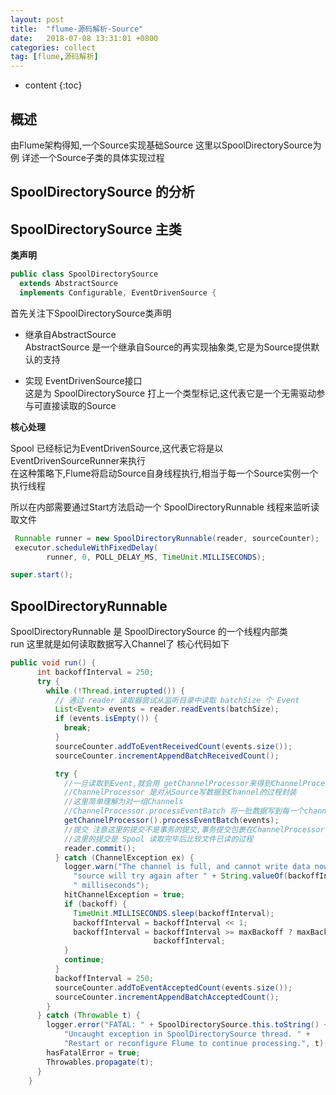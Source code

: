 ```yaml
---
layout: post
title:  "flume-源码解析-Source"
date:   2018-07-08 13:31:01 +0800
categories: collect
tag: [flume,源码解析]
---
```


* content
{:toc}


## 概述

由Flume架构得知,一个Source实现基础Source
这里以SpoolDirectorySource为例 详述一个Source子类的具体实现过程

## SpoolDirectorySource 的分析  

## SpoolDirectorySource 主类  

**类声明**  

```java
public class SpoolDirectorySource 
  extends AbstractSource 
  implements Configurable, EventDrivenSource {
```

首先关注下SpoolDirectorySource类声明  
* 继承自AbstractSource  
AbstractSource 是一个继承自Source的再实现抽象类,它是为Source提供默认的支持  

* 实现 EventDrivenSource接口  
这是为 SpoolDirectorySource 打上一个类型标记,这代表它是一个无需驱动参与可直接读取的Source

**核心处理**

Spool 已经标记为EventDrivenSource,这代表它将是以EventDrivenSourceRunner来执行  
在这种策略下,Flume将启动Source自身线程执行,相当于每一个Source实例一个执行线程  

所以在内部需要通过Start方法启动一个 SpoolDirectoryRunnable 线程来监听读取文件  

```java
 Runnable runner = new SpoolDirectoryRunnable(reader, sourceCounter);
 executor.scheduleWithFixedDelay(
        runner, 0, POLL_DELAY_MS, TimeUnit.MILLISECONDS);

super.start();
```

## SpoolDirectoryRunnable  

SpoolDirectoryRunnable 是 SpoolDirectorySource 的一个线程内部类   
run 这里就是如何读取数据写入Channel了  核心代码如下

```java
public void run() {
      int backoffInterval = 250;
      try {
        while (!Thread.interrupted()) {
          // 通过 reader 读取器尝试从监听目录中读取 batchSize 个 Event
          List<Event> events = reader.readEvents(batchSize);
          if (events.isEmpty()) {
            break;
          }
          sourceCounter.addToEventReceivedCount(events.size());
          sourceCounter.incrementAppendBatchReceivedCount();

          try {
            //一旦读取到Event,就会用 getChannelProcessor来得到ChannelProcessor
            //ChannelProcessor 是对从Source写数据到Channel的过程封装
            //这里简单理解为对一组Channels
            //ChannelProcessor.processEventBatch 将一批数据写到每一个channel中
            getChannelProcessor().processEventBatch(events);
            //提交 注意这里的提交不是事务的提交,事务提交包裹在ChannelProcessor中
            //这里的提交是 Spool 读取完毕后比较文件已读的过程
            reader.commit();
          } catch (ChannelException ex) {
            logger.warn("The channel is full, and cannot write data now. The " +
              "source will try again after " + String.valueOf(backoffInterval) +
              " milliseconds");
            hitChannelException = true;
            if (backoff) {
              TimeUnit.MILLISECONDS.sleep(backoffInterval);
              backoffInterval = backoffInterval << 1;
              backoffInterval = backoffInterval >= maxBackoff ? maxBackoff :
                                backoffInterval;
            }
            continue;
          }
          backoffInterval = 250;
          sourceCounter.addToEventAcceptedCount(events.size());
          sourceCounter.incrementAppendBatchAcceptedCount();
        }
      } catch (Throwable t) {
        logger.error("FATAL: " + SpoolDirectorySource.this.toString() + ": " +
            "Uncaught exception in SpoolDirectorySource thread. " +
            "Restart or reconfigure Flume to continue processing.", t);
        hasFatalError = true;
        Throwables.propagate(t);
      }
    }
```